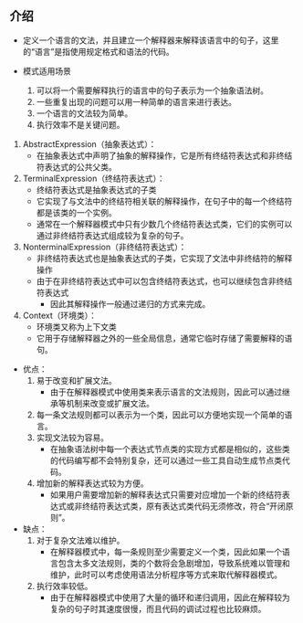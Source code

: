 ## 介绍
- 定义一个语言的文法，并且建立一个解释器来解释该语言中的句子，这里的“语言”是指使用规定格式和语法的代码。

- 模式适用场景
    1. 可以将一个需要解释执行的语言中的句子表示为一个抽象语法树。
    2. 一些重复出现的问题可以用一种简单的语言来进行表达。
    3. 一个语言的文法较为简单。
    4. 执行效率不是关键问题。

1. AbstractExpression（抽象表达式）：
    - 在抽象表达式中声明了抽象的解释操作，它是所有终结符表达式和非终结符表达式的公共父类。
2. TerminalExpression（终结符表达式）：
    - 终结符表达式是抽象表达式的子类
    - 它实现了与文法中的终结符相关联的解释操作，在句子中的每一个终结符都是该类的一个实例。
    - 通常在一个解释器模式中只有少数几个终结符表达式类，它们的实例可以通过非终结符表达式组成较为复杂的句子。
3. NonterminalExpression（非终结符表达式）：
    - 非终结符表达式也是抽象表达式的子类，它实现了文法中非终结符的解释操作
    - 由于在非终结符表达式中可以包含终结符表达式，也可以继续包含非终结符表达式
        - 因此其解释操作一般通过递归的方式来完成。
4. Context（环境类）：
    - 环境类又称为上下文类
    - 它用于存储解释器之外的一些全局信息，通常它临时存储了需要解释的语句。

- 优点：
    1. 易于改变和扩展文法。
        - 由于在解释器模式中使用类来表示语言的文法规则，因此可以通过继承等机制来改变或扩展文法。
    2. 每一条文法规则都可以表示为一个类，因此可以方便地实现一个简单的语言。
    3. 实现文法较为容易。
        - 在抽象语法树中每一个表达式节点类的实现方式都是相似的，这些类的代码编写都不会特别复杂，还可以通过一些工具自动生成节点类代码。
    4. 增加新的解释表达式较为方便。
        - 如果用户需要增加新的解释表达式只需要对应增加一个新的终结符表达式或非终结符表达式类，原有表达式类代码无须修改，符合“开闭原则”。
- 缺点：
    1. 对于复杂文法难以维护。
        - 在解释器模式中，每一条规则至少需要定义一个类，因此如果一个语言包含太多文法规则，类的个数将会急剧增加，导致系统难以管理和维护，此时可以考虑使用语法分析程序等方式来取代解释器模式。
    2. 执行效率较低。
        - 由于在解释器模式中使用了大量的循环和递归调用，因此在解释较为复杂的句子时其速度很慢，而且代码的调试过程也比较麻烦。
